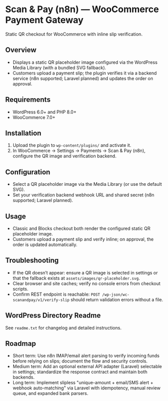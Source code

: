 # Scan & Pay (n8n) — WooCommerce Payment Gateway

Static QR checkout for WooCommerce with inline slip verification.

## Overview
- Displays a static QR placeholder image configured via the WordPress Media Library (with a bundled SVG fallback).
- Customers upload a payment slip; the plugin verifies it via a backend service (n8n supported; Laravel planned) and updates the order on approval.

## Requirements
- WordPress 6.0+ and PHP 8.0+
- WooCommerce 7.0+

## Installation
1) Upload the plugin to `wp-content/plugins/` and activate it.
2) In WooCommerce → Settings → Payments → Scan & Pay (n8n), configure the QR image and verification backend.

## Configuration
- Select a QR placeholder image via the Media Library (or use the default SVG).
- Set your verification backend webhook URL and shared secret (n8n supported; Laravel planned).

## Usage
- Classic and Blocks checkout both render the configured static QR placeholder image.
- Customers upload a payment slip and verify inline; on approval, the order is updated automatically.

## Troubleshooting
- If the QR doesn’t appear: ensure a QR image is selected in settings or that the fallback exists at `assets/images/qr-placeholder.svg`.
- Clear browser and site caches; verify no console errors from checkout scripts.
- Confirm REST endpoint is reachable: `POST /wp-json/wc-scanandpay/v1/verify-slip` should return validation errors without a file.

## WordPress Directory Readme
See `readme.txt` for changelog and detailed instructions.

## Roadmap

- Short term: Use n8n IMAP/email alert parsing to verify incoming funds before relying on slips; document the flow and security controls.
- Medium term: Add an optional external API adapter (Laravel) selectable in settings; standardize the response contract and maintain both backends.
- Long term: Implement slipless "unique-amount + email/SMS alert + webhook auto-matching" via Laravel with idempotency, manual review queue, and expanded bank parsers.